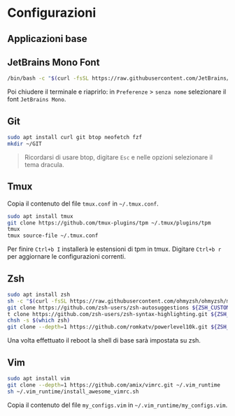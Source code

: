 # Configurazioni

## Applicazioni base

## JetBrains Mono Font

```bash
/bin/bash -c "$(curl -fsSL https://raw.githubusercontent.com/JetBrains/JetBrainsMono/master/install_manual.sh)"
```

Poi chiudere il terminale e riaprirlo: in `Preferenze` > `senza nome` selezionare il font `JetBrains Mono`.

## Git

```bash
sudo apt install curl git btop neofetch fzf
mkdir ~/GIT
```

> Ricordarsi di usare btop, digitare `Esc` e nelle opzioni selezionare il tema dracula.

## Tmux

Copia il contenuto del file `tmux.conf` in `~/.tmux.conf`.

```bash
sudo apt install tmux
git clone https://github.com/tmux-plugins/tpm ~/.tmux/plugins/tpm
tmux
tmux source-file ~/.tmux.conf
```

Per finire `Ctrl+b I` installerà le estensioni di tpm in tmux.
Digitare `Ctrl+b r` per aggiornare le configurazioni correnti.

## Zsh

```bash
sudo apt install zsh
sh -c "$(curl -fsSL https://raw.githubusercontent.com/ohmyzsh/ohmyzsh/master/tools/install.sh)"
git clone https://github.com/zsh-users/zsh-autosuggestions ${ZSH_CUSTOM:-~/.oh-my-zsh/custom}/plugins/zsh-autosuggestions
t clone https://github.com/zsh-users/zsh-syntax-highlighting.git ${ZSH_CUSTOM:-~/.oh-my-zsh/custom}/plugins/zsh-syntax-highlighting
chsh -s $(which zsh)
git clone --depth=1 https://github.com/romkatv/powerlevel10k.git ${ZSH_CUSTOM:-$HOME/.oh-my-zsh/custom}/themes/powerlevel10k
```

Una volta effettuato il reboot la shell di base sarà impostata su zsh.

## Vim

```bash
sudo apt install vim
git clone --depth=1 https://github.com/amix/vimrc.git ~/.vim_runtime
sh ~/.vim_runtime/install_awesome_vimrc.sh
```

Copia il contenuto del file `my_configs.vim` in `~/.vim_runtime/my_configs.vim`.

